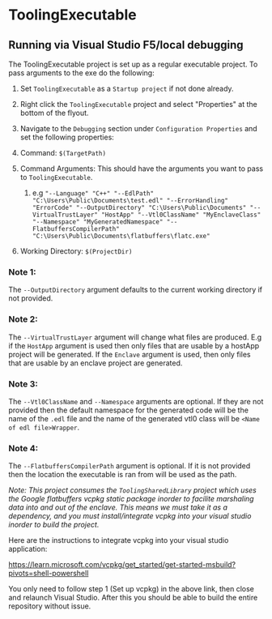 ToolingExecutable
================

Running via Visual Studio F5/local debugging
------------
The ToolingExecutable project is set up as a regular executable project. To pass
arguments to the exe do the following:

1. Set `ToolingExecutable` as a `Startup project` if not done already.
1. Right click the `ToolingExecutable` project and select "Properties" at the bottom of the flyout.
1. Navigate to the `Debugging` section under `Configuration Properties` and set the following properties:
1. Command: `$(TargetPath)`
1. Command Arguments: This should have the arguments you want to pass to `ToolingExecutable`.
   1. e.g `"--Language" "C++" "--EdlPath" "C:\Users\Public\Documents\test.edl" "--ErrorHandling" "ErrorCode" "--OutputDirectory" "C:\Users\Public\Documents" "--VirtualTrustLayer" "HostApp" "--Vtl0ClassName" "MyEnclaveClass" "--Namespace" "MyGeneratedNamespace" "--FlatbuffersCompilerPath" "C:\Users\Public\Documents\flatbuffers\flatc.exe"`

1. Working Directory: `$(ProjectDir)`

### Note 1:
The `--OutputDirectory` argument defaults to the current working directory if not provided.

### Note 2:
The `--VirtualTrustLayer` argument will change what files are produced. E.g if the `HostApp` argument
is used then only files that are usable by a hostApp project will be generated. If the `Enclave`
argument is used, then only files that are usable by an enclave project are generated.

### Note 3:
The `--Vtl0ClassName` and `--Namespace` arguments are optional. If they are not provided then the
default namespace for the generated code will be the name of the `.edl` file and the name of the 
generated vtl0 class will be `<Name of edl file>Wrapper`.

### Note 4:
The `--FlatbuffersCompilerPath` argument is optional. If it is not provided then the location the executable is ran from
will be used as the path.

*Note: This project consumes the `ToolingSharedLibrary` project which uses the Google flatbuffers vcpkg
static package inorder to facilite marshaling data into and out of the enclave. This means we must take 
it as a dependency, and you must install/integrate vcpkg into your visual studio inorder to build the project.*

Here are the instructions to integrate vcpkg into your visual studio application:

https://learn.microsoft.com/vcpkg/get_started/get-started-msbuild?pivots=shell-powershell

You only need to follow step 1 (Set up vcpkg) in the above link, then close and relaunch Visual Studio. After this
you should be able to build the entire repository without issue.
